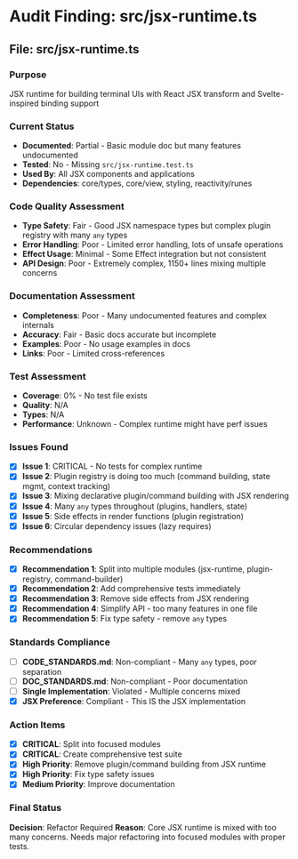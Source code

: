 # Audit Finding: src/jsx-runtime.ts

## File: src/jsx-runtime.ts

### Purpose
JSX runtime for building terminal UIs with React JSX transform and Svelte-inspired binding support

### Current Status
- **Documented**: Partial - Basic module doc but many features undocumented
- **Tested**: No - Missing `src/jsx-runtime.test.ts`
- **Used By**: All JSX components and applications
- **Dependencies**: core/types, core/view, styling, reactivity/runes

### Code Quality Assessment
- **Type Safety**: Fair - Good JSX namespace types but complex plugin registry with many `any` types
- **Error Handling**: Poor - Limited error handling, lots of unsafe operations
- **Effect Usage**: Minimal - Some Effect integration but not consistent
- **API Design**: Poor - Extremely complex, 1150+ lines mixing multiple concerns

### Documentation Assessment
- **Completeness**: Poor - Many undocumented features and complex internals
- **Accuracy**: Fair - Basic docs accurate but incomplete
- **Examples**: Poor - No usage examples in docs
- **Links**: Poor - Limited cross-references

### Test Assessment
- **Coverage**: 0% - No test file exists
- **Quality**: N/A
- **Types**: N/A
- **Performance**: Unknown - Complex runtime might have perf issues

### Issues Found
- [x] **Issue 1**: CRITICAL - No tests for complex runtime
- [x] **Issue 2**: Plugin registry is doing too much (command building, state mgmt, context tracking)
- [x] **Issue 3**: Mixing declarative plugin/command building with JSX rendering
- [x] **Issue 4**: Many `any` types throughout (plugins, handlers, state)
- [x] **Issue 5**: Side effects in render functions (plugin registration)
- [x] **Issue 6**: Circular dependency issues (lazy requires)

### Recommendations
- [x] **Recommendation 1**: Split into multiple modules (jsx-runtime, plugin-registry, command-builder)
- [x] **Recommendation 2**: Add comprehensive tests immediately
- [x] **Recommendation 3**: Remove side effects from JSX rendering
- [x] **Recommendation 4**: Simplify API - too many features in one file
- [x] **Recommendation 5**: Fix type safety - remove `any` types

### Standards Compliance
- [ ] **CODE_STANDARDS.md**: Non-compliant - Many `any` types, poor separation
- [ ] **DOC_STANDARDS.md**: Non-compliant - Poor documentation
- [ ] **Single Implementation**: Violated - Multiple concerns mixed
- [x] **JSX Preference**: Compliant - This IS the JSX implementation

### Action Items
- [x] **CRITICAL**: Split into focused modules
- [x] **CRITICAL**: Create comprehensive test suite
- [x] **High Priority**: Remove plugin/command building from JSX runtime
- [x] **High Priority**: Fix type safety issues
- [x] **Medium Priority**: Improve documentation

### Final Status
**Decision**: Refactor Required
**Reason**: Core JSX runtime is mixed with too many concerns. Needs major refactoring into focused modules with proper tests.